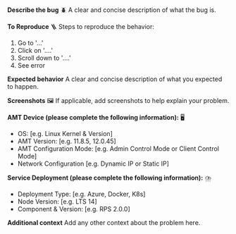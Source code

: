<!--🔅🔅🔅🔅🔅🔅🔅🔅🔅🔅🔅🔅🔅🔅🔅🔅🔅🔅🔅🔅🔅🔅🔅🔅🔅🔅🔅🔅🔅🔅🔅
Hello there! 😄
To expedite issue processing please search open and closed issues before submitting a new one.
Existing issues often contain information about workarounds, resolution, or progress updates.
🔅🔅🔅🔅🔅🔅🔅🔅🔅🔅🔅🔅🔅🔅🔅🔅🔅🔅🔅🔅🔅🔅🔅🔅🔅🔅🔅🔅🔅🔅🔅🔅🔅-->
**Describe the bug** 🪲
A clear and concise description of what the bug is.


**To Reproduce** 🪜
Steps to reproduce the behavior:
1. Go to '...'
2. Click on '....'
3. Scroll down to '....'
4. See error

**Expected behavior**
A clear and concise description of what you expected to happen.

**Screenshots** 🖼️
If applicable, add screenshots to help explain your problem.

**AMT Device (please complete the following information):** 🖥️
 - OS: [e.g. Linux Kernel & Version]
 - AMT Version: [e.g. 11.8.5, 12.0.45]
 - AMT Configuration Mode: [e.g. Admin Control Mode or Client Control Mode]
 - Network Configuration [e.g. Dynamic IP or Static IP]

**Service Deployment (please complete the following information):** ⛈️
 - Deployment Type: [e.g. Azure, Docker, K8s]
 - Node Version: [e.g. LTS 14]
 - Component & Version: [e.g. RPS 2.0.0]

**Additional context**
Add any other context about the problem here.
